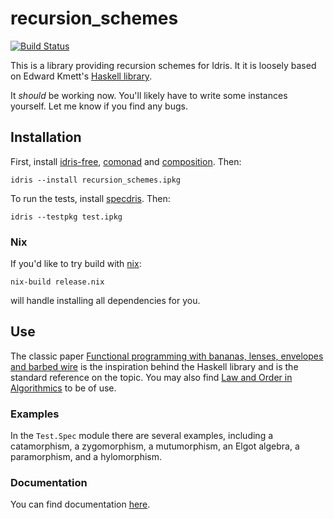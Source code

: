 # recursion_schemes

[![Build Status](https://travis-ci.org/vmchale/recursion_schemes.svg?branch=master)](https://travis-ci.org/vmchale/recursion\_schemes)

This is a library providing recursion schemes for Idris. It it is loosely based
on Edward Kmett's [Haskell
library](https://hackage.haskell.org/package/recursion-schemes).

It *should* be working now. You'll likely have to write some instances yourself.
Let me know if you find any bugs.

## Installation

First, install [idris-free](https://github.com/idris-hackers/idris-free),
[comonad](https://github.com/vmchale/comonad) and [composition](https://github.com/vmchale/composition). Then:

```
idris --install recursion_schemes.ipkg
```

To run the tests, install [specdris](https://github.com/pheymann/specdris).
Then:

```
idris --testpkg test.ipkg
```

### Nix

If you'd like to try build with [nix](https://nixos.org/nix/):

```
nix-build release.nix
```

will handle installing all dependencies for you.

## Use

The classic paper [Functional programming with bananas, lenses, envelopes and
barbed wire](https://link.springer.com/chapter/10.1007/3540543961_7) is the
inspiration behind the Haskell library and is the standard reference on the
topic. You may also find [Law and Order in
Algorithmics](https://pdfs.semanticscholar.org/7ca8/326eb63f32502c0fc2324b6217a7bc7e8af4.pdf)
to be of use.

### Examples

In the `Test.Spec` module there are several examples, including a catamorphism,
a zygomorphism, a mutumorphism, an Elgot algebra, a paramorphism, and a
hylomorphism.

### Documentation

You can find documentation
[here](https://vmchale.github.io/recursion_schemes/index.html).
